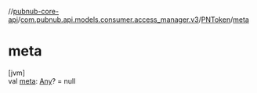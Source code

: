 //[pubnub-core-api](../../../index.md)/[com.pubnub.api.models.consumer.access_manager.v3](../index.md)/[PNToken](index.md)/[meta](meta.md)

# meta

[jvm]\
val [meta](meta.md): [Any](https://kotlinlang.org/api/latest/jvm/stdlib/kotlin/-any/index.html)? = null
